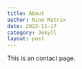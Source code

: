 ```yaml
---
title: About
author: Nine Matrix
date: 2022-11-17
category: Jekyll
layout: post
---
```


This is an contact page.
